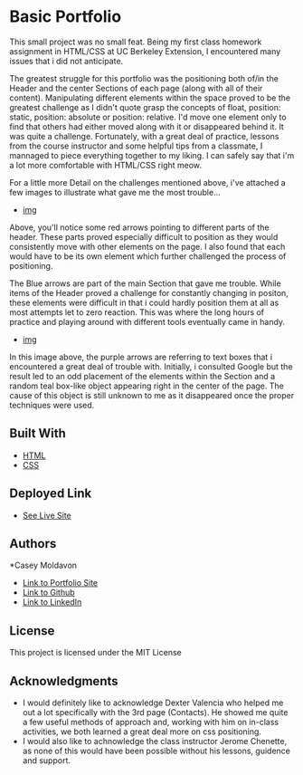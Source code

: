 # Basic Portfolio

This small project was no small feat. Being my first class homework assignment in HTML/CSS at UC Berkeley Extension, I encountered many issues that i did not anticipate.

The greatest struggle for this portfolio was the positioning both of/in the Header and the center Sections of each page (along with all of their content). Manipulating different elements within the space proved to be the greatest challenge as I didn't quote grasp the concepts of float, position: static, position: absolute or position: relative. I'd move one element only to find that others had either moved along with it or disappeared behind it. It was quite a challenge. Fortunately, with a great deal of practice, lessons from the course instructor and some helpful tips from a classmate, I mannaged to piece everything together to my liking. I can safely say that i'm a lot more comfortable with HTML/CSS right meow.


For a little more Detail on the challenges mentioned above, i've attached a few images to illustrate what gave me the most trouble...

* [img](assets/images/page-1-readme)

Above, you'll notice some red arrows pointing to different parts of the header. These parts proved especially difficult to position as they would consistently move with other elements on the page. I also found that each would have to be its own element which further challenged the process of positioning.

The Blue arrows are part of the main Section that gave me trouble. While items of the Header proved a challenge for constantly changing in positon, these elements were difficult in that i could hardly position them at all as most attempts let to zero reaction. This was where the long hours of practice and playing around with different tools eventually came in handy.


* [img](assets/images/page-3-readme)

In this image above, the purple arrows are referring to text boxes that i encountered a great deal of trouble with. Initially, i consulted Google but the result led to an odd placement of the elements within the Section and a random teal box-like object appearing right in the center of the page. The cause of this object is still unknown to me as it disappeared once the proper techniques were used.


## Built With

* [HTML](https://developer.mozilla.org/en-US/docs/Web/HTML)
* [CSS](https://developer.mozilla.org/en-US/docs/Web/CSS)

## Deployed Link

* [See Live Site](https://casey-moldavon.github.io/basic-portfolio/)


## Authors

*Casey Moldavon

- [Link to Portfolio Site](https://casey-moldavon.github.io/basic-portfolio/)
- [Link to Github](https://github.com/casey-moldavon)
- [Link to LinkedIn](https://www.linkedin.com/in/casey-moldavon-442a1761/)

## License

This project is licensed under the MIT License 

## Acknowledgments

* I would definitely like to acknowledge Dexter Valencia who helped me out a lot specifically with the 3rd page (Contacts). He showed me quite a few useful methods of approach and, working with him on in-class activities, we both learned a great deal more on css positioning.
* I would also like to achnowledge the class instructor Jerome Chenette, as none of this would have been possible without his lessons, guidence and support.
